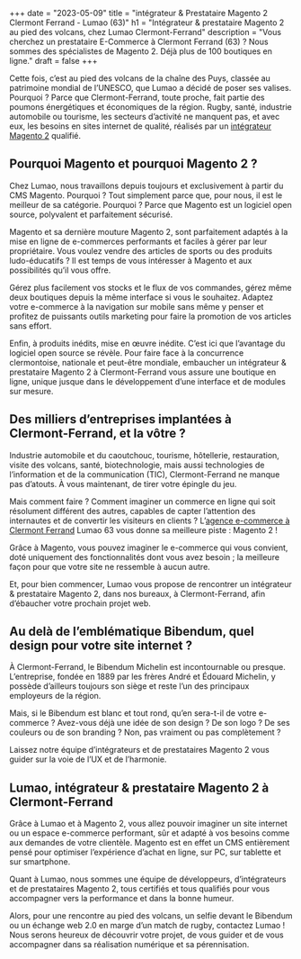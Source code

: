 +++
date = "2023-05-09"
title = "intégrateur & Prestataire Magento 2 Clermont Ferrand - Lumao (63)"
h1 = "Intégrateur & prestataire Magento 2 au pied des volcans, chez Lumao Clermont-Ferrand"
description = "Vous cherchez un prestataire E-Commerce à Clermont Ferrand (63) ? Nous sommes des spécialistes de Magento 2. Déjà plus de 100 boutiques en ligne."
draft = false
+++

Cette fois, c’est au pied des volcans de la chaîne des Puys, classée au patrimoine mondial de l’UNESCO, que Lumao a décidé de poser ses valises. Pourquoi ? Parce que Clermont-Ferrand, toute proche, fait partie des poumons énergétiques et économiques de la région. Rugby, santé, industrie automobile ou tourisme, les secteurs d’activité ne manquent pas, et avec eux, les besoins en sites internet de qualité, réalisés par un [intégrateur Magento 2](/ecommerce/cms/magento/prestataire/) qualifié.

## Pourquoi Magento et pourquoi Magento 2 ?

Chez Lumao, nous travaillons depuis toujours et exclusivement à partir du CMS Magento. Pourquoi ? Tout simplement parce que, pour nous, il est le meilleur de sa catégorie. Pourquoi ? Parce que Magento est un logiciel open source, polyvalent et parfaitement sécurisé.

Magento et sa dernière mouture Magento 2, sont parfaitement adaptés à la mise en ligne de e-commerces performants et faciles à gérer par leur propriétaire. Vous voulez vendre des articles de sports ou des produits ludo-éducatifs ? Il est temps de vous intéresser à Magento et aux possibilités qu’il vous offre.

Gérez plus facilement vos stocks et le flux de vos commandes, gérez même deux boutiques depuis la même interface si vous le souhaitez. Adaptez votre e-commerce à la navigation sur mobile sans même y penser et profitez de puissants outils marketing pour faire la promotion de vos articles sans effort.

Enfin, à produits inédits, mise en œuvre inédite. C’est ici que l’avantage du logiciel open source se révèle. Pour faire face à la concurrence clermontoise, nationale et peut-être mondiale, embaucher un intégrateur & prestataire Magento 2 à Clermont-Ferrand vous assure une boutique en ligne, unique jusque dans le développement d’une interface et de modules sur mesure.

## Des milliers d’entreprises implantées à Clermont-Ferrand, et la vôtre ?

Industrie automobile et du caoutchouc, tourisme, hôtellerie, restauration, visite des volcans, santé, biotechnologie, mais aussi technologies de l’information et de la communication (TIC), Clermont-Ferrand ne manque pas d’atouts. À vous maintenant, de tirer votre épingle du jeu.

Mais comment faire ? Comment imaginer un commerce en ligne qui soit résolument différent des autres, capables de capter l’attention des internautes et de convertir les visiteurs en clients ? L’[agence e-commerce à Clermont Ferrand](/agence-ecom/clermont-ferrand/) Lumao 63 vous donne sa meilleure piste : Magento 2 !

Grâce à Magento, vous pouvez imaginer le e-commerce qui vous convient, doté uniquement des fonctionnalités dont vous avez besoin ; la meilleure façon pour que votre site ne ressemble à aucun autre.

Et, pour bien commencer, Lumao vous propose de rencontrer un intégrateur & prestataire Magento 2, dans nos bureaux, à Clermont-Ferrand, afin d’ébaucher votre prochain projet web.

## Au delà de l’emblématique Bibendum, quel design pour votre site internet ?

À Clermont-Ferrand, le Bibendum Michelin est incontournable ou presque. L’entreprise, fondée en 1889 par les frères André et Édouard Michelin, y possède d’ailleurs toujours son siège et reste l’un des principaux employeurs de la région.

Mais, si le Bibendum est blanc et tout rond, qu’en sera-t-il de votre e-commerce ? Avez-vous déjà une idée de son design ? De son logo ? De ses couleurs ou de son branding ? Non, pas vraiment ou pas complètement ?

Laissez notre équipe d’intégrateurs et de prestataires Magento 2 vous guider sur la voie de l’UX et de l’harmonie.

## Lumao, intégrateur & prestataire Magento 2 à Clermont-Ferrand

Grâce à Lumao et à Magento 2, vous allez pouvoir imaginer un site internet ou un espace e-commerce performant, sûr et adapté à vos besoins comme aux demandes de votre clientèle. Magento est en effet un CMS entièrement pensé pour optimiser l’expérience d’achat en ligne, sur PC, sur tablette et sur smartphone.

Quant à Lumao, nous sommes une équipe de développeurs, d’intégrateurs et de prestataires Magento 2, tous certifiés et tous qualifiés pour vous accompagner vers la performance et dans la bonne humeur.

Alors, pour une rencontre au pied des volcans, un selfie devant le Bibendum ou un échange web 2.0 en marge d’un match de rugby, contactez Lumao ! Nous serons heureux de découvrir votre projet, de vous guider et de vous accompagner dans sa réalisation numérique et sa pérennisation.

